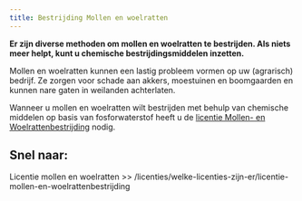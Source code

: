 ```yaml
---
title: Bestrijding Mollen en woelratten
---
```

**Er zijn diverse methoden om mollen en woelratten te bestrijden. Als niets meer helpt, kunt u chemische bestrijdingsmiddelen inzetten.**

Mollen en woelratten kunnen een lastig probleem vormen op uw (agrarisch) bedrijf. Ze zorgen voor schade aan akkers, moestuinen en boomgaarden en kunnen nare gaten in weilanden achterlaten.

Wanneer u mollen en woelratten wilt bestrijden met behulp van chemische middelen op basis van fosforwaterstof heeft u de [licentie Mollen- en Woelrattenbestrijding](/licenties/welke-licenties-zijn-er/licentie-mollen-en-woelrattenbestrijding) nodig.

## Snel naar: 

Licentie mollen en woelratten >> /licenties/welke-licenties-zijn-er/licentie-mollen-en-woelrattenbestrijding

<link-container>
<link-button link='{"name": "Welke licentie heb ik nodig?","url": "/licenties/welke-licentie-heb-ik-nodig"}' ></link-button>
<link-button link='{"name": "Licentie aanvragen","url": "/licenties/licentie-aanvragen"}' ></link-button>
<link-button link='{"name": "Wetten en regels","url": "/licenties/wetten-en-regels"}' ></link-button>
</link-container>
